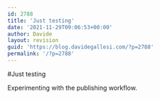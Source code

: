 ```yaml
---
id: 2788
title: 'Just testing'
date: '2021-11-29T09:06:53+00:00'
author: Davide
layout: revision
guid: 'https://blog.davidegallesi.com/?p=2788'
permalink: '/?p=2788'
---
```


\#Just testing

Experimenting with the publishing workflow.